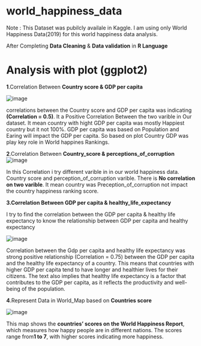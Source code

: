 # world_happiness_data
Note : This Dataset was pubilcly availale in Kaggle. I am using only  World Happiness Data(2019) for this world happiness data analysis.

After Completing **Data Cleaning** & **Data validation** in **R Language**
 # Analysis with plot (ggplot2)

**1**.Correlation Between **Country score & GDP per capita**

![image](https://github.com/SivA20026/world_happiness_data/assets/137447479/a3ac6e56-0d39-46b5-88ec-fd0aef4ee5aa)

 correlations between the Country score and GDP per capita was indicating **(Correlation = 0.5)**. It a Positive Correlation Between the two varible in Our dataset. It mean country with hight GDP per capita was mostly Happiest country but it not 100%.  GDP per capita was based on Population and Earing will impact the GDP per capita. So based on plot Country GDP was play key role in World happines Rankings.

**2**.Correlation Between **Country_score & perceptions_of_corruption**
![image](https://github.com/SivA20026/world_happiness_data/assets/137447479/08740ca6-cef6-417f-9603-f0d3945111cc)
 
 In this Correlation i try different varible in in our world happiness data. Country score and perception_of_corruption varible. There is **No correlation on two varible**. It mean country was Preception_of_corruption not impact the country happiness ranking score.

****3**.Correlation Between **GDP per capita  & healthy_life_expectancy****

I try to find the correlation between the GDP per capita & healthy life expectancy to know the relationship between GDP per capita and healthy expectancy

![image](https://github.com/SivA20026/world_happiness_data/assets/137447479/173c4c47-9f3a-4c47-8964-900cd818999e)
 
 Correlation between the Gdp per capita and healthy life expectancy was  strong positive relationship (Correlation = 0.75) between the GDP per capita and the healthy life expectancy of a country. This means that countries with higher GDP per capita tend to have longer and healthier lives for their citizens. The text also implies that healthy life expectancy is a factor that contributes to the GDP per capita, as it reflects the productivity and well-being of the population.



**4**.Represent Data in World_Map based on **Countries score**

![image](https://github.com/SivA20026/world_happiness_data/assets/137447479/b239c6be-6b16-41bc-9856-bd5465f4bcf3)

This map shows the **countries’ scores on the World Happiness Report**, which measures how happy people are in different nations. The scores range from**1 to 7**, with higher scores indicating more happiness.
